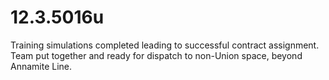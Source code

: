 # 12.3.5016u
Training simulations completed leading to successful contract assignment. Team put together and ready for dispatch to non-Union space, beyond Annamite Line.